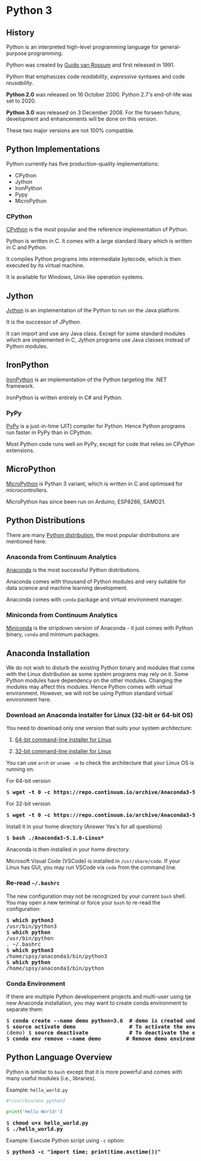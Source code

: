 # Python 3

## History

Python is an interpreted high-level programming language for general-purpose programming.

Python was created by [Guido van Rossum](https://en.wikipedia.org/wiki/Guido_van_Rossum) and first released in 1991.

Python that emphasizes code *readability*, *expressive* syntaxes and code *reusability*.

**Python 2.0** was released on 16 October 2000. Python 2.7's end-of-life was set to 2020.

**Python 3.0** was released on 3 December 2008. For the forseen future, development and enhancements will be done on this version.

These two major versions are not 100% compatible.

## Python Implementations

Python currently has five production-quality implementations:
- CPython
- Jython
- IronPython
- Pypy
- MicroPython

### CPython

[CPython](https://en.wikipedia.org/wiki/CPython) is the most popular and the reference implementation of Python.

Python is written in C. It comes with a large standard libary which is written in C and Python.

It compiles Python programs into intermediate bytecode, which is then executed by its virtual machine.

It is available for Windows, Unix-like operation systems.

## Jython

[Jython](http://www.jython.org/) is an implementation of the Python to run on the Java platform.

It is the successor of JPython.

It can import and use any Java class.  Except for some standard modules which are implemented in C, Jython programs use Java classes instead of Python modules.

## IronPython

[IronPython](http://ironpython.net/) is an implementation of the Python targeting the .NET framework.

IronPython is written entirely in C# and Python.

### PyPy

[PyPy](https://en.wikipedia.org/wiki/PyPy)
is a just-in-time (JIT) compiler for Python. Hence Python programs run faster in PyPy than in CPython.

Most Python code runs well on PyPy, except for code that relies on CPython extensions.

## MicroPython

[MicroPython](https://en.wikipedia.org/wiki/MicroPython) is Pythan 3 variant, which is written in C and optimised for microcontrollers.

MicroPython has since been run on Arduino, ESP8266, SAMD21.

## Python Distributions

There are many [Python distribution](https://wiki.python.org/moin/PythonDistributions), the most popular distributions are mentioned here:

### Anaconda from Continuum Analytics

[Anaconda](https://www.anaconda.com/) is the most successful Python distributions.

Anaconda comes with thousand of Python modules and very suitable for data science and machine learning development.

Anaconda comes with `conda` package and virtual environment manager.


### Miniconda from Continuum Analytics

[Miniconda](https://conda.io/miniconda.html) is the stripdown version of Anaconda - it just comes with Python binary, `conda` and minimum packages.

## Anaconda Installation

We do not wish to disturb the existing Python binary and modules that come with the Linux distribution as some system programs may rely on it.  Some Python modules have dependency on the other modules. Changing the modules may affect this modules.  Hence Python comes with virtual environment.  However, we will not be using Python standard virtual environment here.

### Download an Anaconda installer for Linux (32-bit or 64-bit OS)

You need to download only one version that suits your system architecture:

1. [64-bit command-line installer for Linux](https://repo.continuum.io/archive/Anaconda3-5.1.0-Linux-x86_64.sh)

2. [32-bit command-line installer for Linux](https://repo.continuum.io/archive/Anaconda3-5.1.0-Linux-x86.sh)

You can use `arch` or `uname -m` to check the architecture that your Linux OS is running on.

For 64-bit version
<pre>
$ <b>wget -t 0 -c https://repo.continuum.io/archive/Anaconda3-5.1.0-Linux-x86_64.sh</b>
</pre>

For 32-bit version
<pre>
$ <b>wget -t 0 -c https://repo.continuum.io/archive/Anaconda3-5.1.0-Linux-x86.sh</b>
</pre>


Install it in your home directory (Answer Yes's for all questions)
<pre>
$ <b>bash ./Anaconda3-5.1.0-Linux*</b>
</pre>

Anaconda is then installed in your home directory.

Microsoft Visual Code (VSCode) is installed in `/usr/share/code`. If your Linux has GUI, you may run VSCode via `code` from the command line.

### Re-read `~/.bashrc`
The new configuration may not be recognized by your current `bash` shell. You may open a new terminal or force your `bash` to re-read the configuration:

<pre>
$ <b>which python3</b>
/usr/bin/python3
$ <b>which python</b>
/usr/bin/python
. ~/.bashrc
$ <b>which python3</b>
/home/spsy/anaconda3/bin/python3
$ <b>which python</b>
/home/spsy/anaconda3/bin/python
</pre>

### Conda Environment

If there are multiple Python developement projects and multi-user using tje new Anaconda installation, you may want to create conda environment to separate them:

<pre>
$ <b>conda create --name demo python=3.6  # demo is created under ~/anaconda3/envs/</b>
$ <b>source activate demo                 # To activate the environment</b>
(demo) $ <b>source deactivate             # To deactivate the environment</b>
$ <b>conda env remove --name demo        # Remove demo environment</b>
</pre>

## Python Language Overview

Python is similar to `bash` except that it is more powerful and comes with many useful modules (i.e., libraries).

Example: `hello_world.py`

```Python
#!/usr/bin/env python3

print('Hello World!')
```

<pre>
$ <b>chmod u+x hello_world.py</b>
$ <b>./hello_world.py</b>
</pre>

Example: Execute Python script using `-c` option:

<pre>
$ <b>python3 -c "import time; print(time.asctime())"</b>
</pre>

